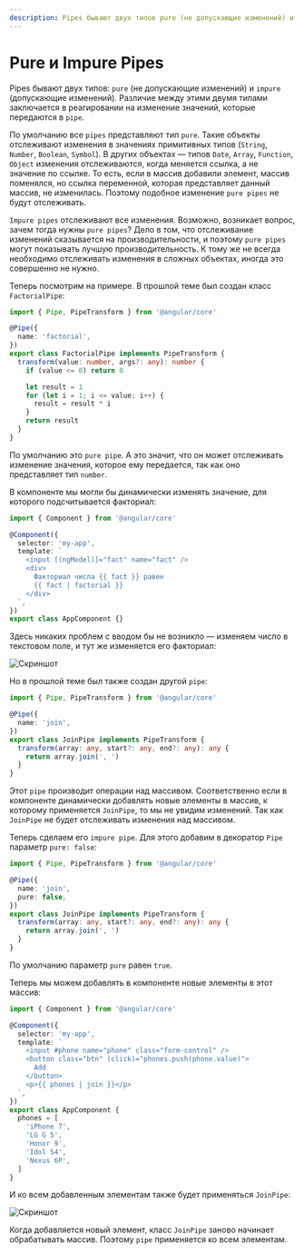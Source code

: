 ```yaml
---
description: Pipes бывают двух типов pure (не допускающие изменений) и impure (допускающие изменений). Различие между этими двумя типами заключается в реагировании на изменение значений, которые передаются в pipe
---
```


# Pure и Impure Pipes

Pipes бывают двух типов: `pure` (не допускающие изменений) и `impure` (допускающие изменений). Различие между этими двумя типами заключается в реагировании на изменение значений, которые передаются в `pipe`.

По умолчанию все `pipes` представляют тип `pure`. Такие объекты отслеживают изменения в значениях примитивных типов (`String`, `Number`, `Boolean`, `Symbol`). В других объектах — типов `Date`, `Array`, `Function`, `Object` изменения отслеживаются, когда меняется ссылка, а не значение по ссылке. То есть, если в массив добавили элемент, массив поменялся, но ссылка переменной, которая представляет данный массив, не изменилась. Поэтому подобное изменение `pure pipes` не будут отслеживать.

`Impure pipes` отслеживают все изменения. Возможно, возникает вопрос, зачем тогда нужны `pure pipes`? Дело в том, что отслеживание изменений сказывается на производительности, и поэтому `pure pipes` могут показывать лучшую производительность. К тому же не всегда необходимо отслеживать изменения в сложных объектах, иногда это совершенно не нужно.

Теперь посмотрим на примере. В прошлой теме был создан класс `FactorialPipe`:

```typescript
import { Pipe, PipeTransform } from '@angular/core'

@Pipe({
  name: 'factorial',
})
export class FactorialPipe implements PipeTransform {
  transform(value: number, args?: any): number {
    if (value <= 0) return 0

    let result = 1
    for (let i = 1; i <= value; i++) {
      result = result * i
    }
    return result
  }
}
```

По умолчанию это `pure pipe`. А это значит, что он может отслеживать изменение значения, которое ему передается, так как оно представляет тип `number`.

В компоненте мы могли бы динамически изменять значение, для которого подсчитывается факториал:

```typescript
import { Component } from '@angular/core'

@Component({
  selector: 'my-app',
  template: `
    <input [(ngModel)]="fact" name="fact" />
    <div>
      Факториал числа {{ fact }} равен
      {{ fact | factorial }}
    </div>
  `,
})
export class AppComponent {}
```

Здесь никаких проблем с вводом бы не возникло — изменяем число в текстовом поле, и тут же изменяется его факториал:

![Скриншот](pure-pipes-1.png)

Но в прошлой теме был также создан другой `pipe`:

```typescript
import { Pipe, PipeTransform } from '@angular/core'

@Pipe({
  name: 'join',
})
export class JoinPipe implements PipeTransform {
  transform(array: any, start?: any, end?: any): any {
    return array.join(', ')
  }
}
```

Этот `pipe` производит операции над массивом. Соответственно если в компоненте динамически добавлять новые элементы в массив, к которому применяется `JoinPipe`, то мы не увидим изменений. Так как `JoinPipe` не будет отслеживать изменения над массивом.

Теперь сделаем его `impure pipe`. Для этого добавим в декоратор `Pipe` параметр `pure: false`:

```typescript
import { Pipe, PipeTransform } from '@angular/core'

@Pipe({
  name: 'join',
  pure: false,
})
export class JoinPipe implements PipeTransform {
  transform(array: any, start?: any, end?: any): any {
    return array.join(', ')
  }
}
```

По умолчанию параметр `pure` равен `true`.

Теперь мы можем добавлять в компоненте новые элементы в этот массив:

```typescript
import { Component } from '@angular/core'

@Component({
  selector: 'my-app',
  template: `
    <input #phone name="phone" class="form-control" />
    <button class="btn" (click)="phones.push(phone.value)">
      Add
    </button>
    <p>{{ phones | join }}</p>
  `,
})
export class AppComponent {
  phones = [
    'iPhone 7',
    'LG G 5',
    'Honor 9',
    'Idol S4',
    'Nexus 6P',
  ]
}
```

И ко всем добавленным элементам также будет применяться `JoinPipe`:

![Скриншот](pure-pipes-2.png)

Когда добавляется новый элемент, класс `JoinPipe` заново начинает обрабатывать массив. Поэтому `pipe` применяется ко всем элементам.
